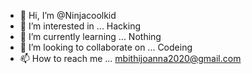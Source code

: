 - 👋 Hi, I’m @Ninjacoolkid
- 👀 I’m interested in ... Hacking
- 🌱 I’m currently learning ... Nothing
- 💞️ I’m looking to collaborate on ... Codeing
- 📫 How to reach me ... mbithijoanna2020@gmail.com 

<!---
Ninjacoolkid/Ninjacoolkid is a ✨ special ✨ repository because its `README.md` (this file) appears on your GitHub profile.
You can click the Preview link to take a look at your changes.
--->

